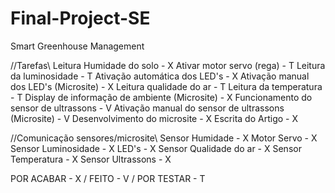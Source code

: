 # Final-Project-SE
Smart Greenhouse Management

//Tarefas\\
Leitura Humidade do solo - X
Ativar motor servo (rega) - T
Leitura da luminosidade - T
Ativação automática dos LED's - X
Ativação manual dos LED's (Microsite) - X
Leitura qualidade do ar - T
Leitura da temperatura - T
Display de informação de ambiente (Microsite) - X
Funcionamento do sensor de ultrassons - V
Ativação manual do sensor de ultrassons (Microsite) - V
Desenvolvimento do microsite - X
Escrita do Artigo - X

//Comunicação sensores/microsite\\
Sensor Humidade - X
Motor Servo - X
Sensor Luminosidade - X
LED's - X
Sensor Qualidade do ar - X
Sensor Temperatura - X
Sensor Ultrassons - X

POR ACABAR - X / FEITO - V / POR TESTAR - T
